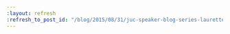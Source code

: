 ```yaml
---
:layout: refresh
:refresh_to_post_id: "/blog/2015/08/31/juc-speaker-blog-series-laurette-cisneros-juc-u-s-west"
---
```

